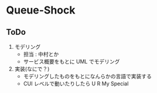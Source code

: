 # Queue-Shock

## ToDo

1. モデリング
   - 担当 : 中村とか
   - サービス概要をもとに UML でモデリング
2. 実装(なにで？)
   - モデリングしたものをもとになんらかの言語で実装する
   - CUI レベルで動いたりしたら U R My Special
